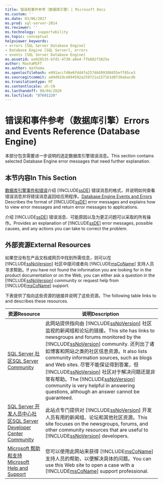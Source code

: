 ```yaml
---
title: 错误和事件参考（数据库引擎）| Microsoft Docs
ms.custom: ''
ms.date: 03/06/2017
ms.prod: sql-server-2014
ms.reviewer: ''
ms.technology: supportability
ms.topic: conceptual
helpviewer_keywords:
- errors [SQL Server Database Engine]
- Database Engine [SQL Server], errors
- events [SQL Server Database Engine]
ms.assetid: ea928535-6fd1-4738-a8ed-ffb602f3825e
author: MashaMSFT
ms.author: mathoma
ms.openlocfilehash: e991accfd0e6fdd4fa25746499308455eff85ce3
ms.sourcegitcommit: ad4d92dce894592a259721a1571b1d8736abacdb
ms.translationtype: MT
ms.contentlocale: zh-CN
ms.lasthandoff: 08/04/2020
ms.locfileid: "87691220"
---
```

# <a name="errors-and-events-reference-database-engine"></a><span data-ttu-id="3c78f-102">错误和事件参考（数据库引擎）</span><span class="sxs-lookup"><span data-stu-id="3c78f-102">Errors and Events Reference (Database Engine)</span></span>

<span data-ttu-id="3c78f-103">本部分包含需要进一步说明的选定数据库引擎错误消息。</span><span class="sxs-lookup"><span data-stu-id="3c78f-103">This section contains selected Database Engine error messages that need further explanation.</span></span>
  
## <a name="in-this-section"></a><span data-ttu-id="3c78f-104">本节内容</span><span class="sxs-lookup"><span data-stu-id="3c78f-104">In This Section</span></span>  
 <span data-ttu-id="3c78f-105">[数据库引擎事件和错误](database-engine-events-and-errors.md)介绍 [!INCLUDE[ssDE](../../includes/ssde-md.md)] 错误消息的格式，并说明如何查看错误消息并将错误消息返回给应用程序。</span><span class="sxs-lookup"><span data-stu-id="3c78f-105">[Database Engine Events and Errors](database-engine-events-and-errors.md) Describes the format of [!INCLUDE[ssDE](../../includes/ssde-md.md)] error messages and explains how to view error messages and return error messages to applications.</span></span>  
  
 <span data-ttu-id="3c78f-106">介绍 [!INCLUDE[ssDE](../../includes/ssde-md.md)] 错误消息、可能原因以及为更正问题可以采取的所有操作。</span><span class="sxs-lookup"><span data-stu-id="3c78f-106">Provides an explanation of [!INCLUDE[ssDE](../../includes/ssde-md.md)] error messages, possible causes, and any actions you can take to correct the problem.</span></span>  
  
## <a name="external-resources"></a><span data-ttu-id="3c78f-107">外部资源</span><span class="sxs-lookup"><span data-stu-id="3c78f-107">External Resources</span></span>  
 <span data-ttu-id="3c78f-108">如果您没有在产品文档或网页中找到所需信息，则可以在 [!INCLUDE[ssNoVersion](../../includes/ssnoversion-md.md)] 社区中提问或者向 [!INCLUDE[msCoName](../../includes/msconame-md.md)] 支持人员寻求帮助。</span><span class="sxs-lookup"><span data-stu-id="3c78f-108">If you have not found the information you are looking for in the product documentation or on the Web, you can either ask a question in the [!INCLUDE[ssNoVersion](../../includes/ssnoversion-md.md)] community or request help from [!INCLUDE[msCoName](../../includes/msconame-md.md)] support.</span></span>  
  
 <span data-ttu-id="3c78f-109">下表提供了指向这些资源的链接并说明了这些资源。</span><span class="sxs-lookup"><span data-stu-id="3c78f-109">The following table links to and describes these resources.</span></span>  
  
|<span data-ttu-id="3c78f-110">资源</span><span class="sxs-lookup"><span data-stu-id="3c78f-110">Resource</span></span>|<span data-ttu-id="3c78f-111">说明</span><span class="sxs-lookup"><span data-stu-id="3c78f-111">Description</span></span>|  
|--------------|-----------------|  
|[<span data-ttu-id="3c78f-112">SQL Server 社区</span><span class="sxs-lookup"><span data-stu-id="3c78f-112">SQL Server Community</span></span>](https://go.microsoft.com/fwlink/?LinkId=42455)|<span data-ttu-id="3c78f-113">此网站提供指向由 [!INCLUDE[ssNoVersion](../../includes/ssnoversion-md.md)] 社区监视的新闻组和论坛的链接。</span><span class="sxs-lookup"><span data-stu-id="3c78f-113">This site has links to newsgroups and forums monitored by the [!INCLUDE[ssNoVersion](../../includes/ssnoversion-md.md)] community.</span></span> <span data-ttu-id="3c78f-114">还列出了诸如博客和网站之类的社区信息资源。</span><span class="sxs-lookup"><span data-stu-id="3c78f-114">It also lists community information sources, such as blogs and Web sites.</span></span> <span data-ttu-id="3c78f-115">尽管不能保证得到答案，但 [!INCLUDE[ssNoVersion](../../includes/ssnoversion-md.md)] 社区对于解决问题还是非常有帮助。</span><span class="sxs-lookup"><span data-stu-id="3c78f-115">The [!INCLUDE[ssNoVersion](../../includes/ssnoversion-md.md)] community is very helpful in answering questions, although an answer cannot be guaranteed.</span></span>|  
|[<span data-ttu-id="3c78f-116">SQL Server 开发人员中心社区</span><span class="sxs-lookup"><span data-stu-id="3c78f-116">SQL Server Developer Center Community</span></span>](https://go.microsoft.com/fwlink/?LinkId=42456)|<span data-ttu-id="3c78f-117">此站点专门提供对 [!INCLUDE[ssNoVersion](../../includes/ssnoversion-md.md)] 开发人员有用的新闻组、论坛和其他社区资源。</span><span class="sxs-lookup"><span data-stu-id="3c78f-117">This site focuses on the newsgroups, forums, and other community resources that are useful to [!INCLUDE[ssNoVersion](../../includes/ssnoversion-md.md)] developers.</span></span>|  
|[<span data-ttu-id="3c78f-118">Microsoft 帮助和支持</span><span class="sxs-lookup"><span data-stu-id="3c78f-118">Microsoft Help and Support</span></span>](https://go.microsoft.com/fwlink/?linkid=16419)|<span data-ttu-id="3c78f-119">您可以使用此网站来获得 [!INCLUDE[msCoName](../../includes/msconame-md.md)] 支持人员的帮助，以便解决具体的问题。</span><span class="sxs-lookup"><span data-stu-id="3c78f-119">You can use this Web site to open a case with a [!INCLUDE[msCoName](../../includes/msconame-md.md)] support professional.</span></span>|  
  
  
